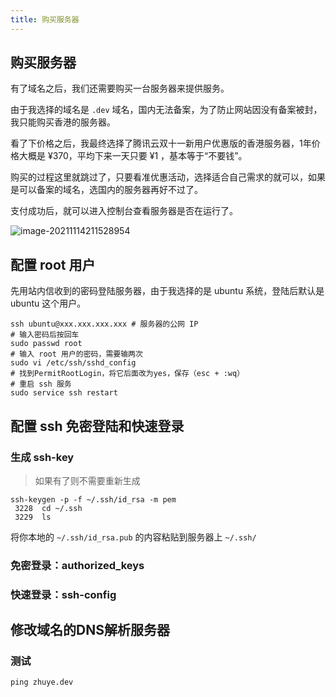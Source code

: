 ```yaml
---
title: 购买服务器
---
```




## 购买服务器

有了域名之后，我们还需要购买一台服务器来提供服务。

由于我选择的域名是 `.dev` 域名，国内无法备案，为了防止网站因没有备案被封，我只能购买香港的服务器。

看了下价格之后，我最终选择了腾讯云双十一新用户优惠版的香港服务器，1年价格大概是 ¥370，平均下来一天只要 ¥1 ，基本等于“不要钱”。

购买的过程这里就跳过了，只要看准优惠活动，选择适合自己需求的就可以，如果是可以备案的域名，选国内的服务器再好不过了。

支付成功后，就可以进入控制台查看服务器是否在运行了。

![image-20211114211528954](https://zhuye-1308301598.file.myqcloud.com/markdown/image-20211114211528954.png)



## 配置 root 用户

先用站内信收到的密码登陆服务器，由于我选择的是 ubuntu 系统，登陆后默认是 ubuntu 这个用户。

```shell
ssh ubuntu@xxx.xxx.xxx.xxx # 服务器的公网 IP
# 输入密码后按回车
sudo passwd root
# 输入 root 用户的密码，需要输两次
sudo vi /etc/ssh/sshd_config
# 找到PermitRootLogin，将它后面改为yes，保存（esc + :wq）
# 重启 ssh 服务
sudo service ssh restart
```

## 配置 ssh 免密登陆和快速登录

### 生成 ssh-key

> 如果有了则不需要重新生成

```shell
ssh-keygen -p -f ~/.ssh/id_rsa -m pem
 3228  cd ~/.ssh
 3229  ls
```



将你本地的 `~/.ssh/id_rsa.pub` 的内容粘贴到服务器上 `~/.ssh/`



### 免密登录：authorized_keys







### 快速登录：ssh-config









## 修改域名的DNS解析服务器





### 测试

```
ping zhuye.dev
```

